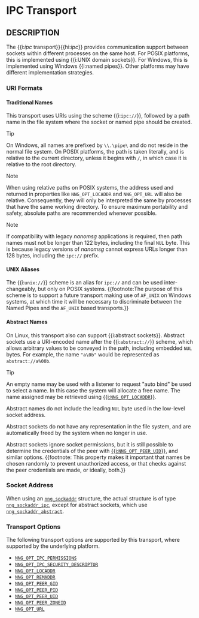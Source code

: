 # IPC Transport

## DESCRIPTION

The {{i:*ipc* transport}}{{hi:*ipc*}} provides communication support between
sockets within different processes on the same host.
For POSIX platforms, this is implemented using {{i:UNIX domain sockets}}.
For Windows, this is implemented using Windows {{i:named pipes}}.
Other platforms may have different implementation strategies.

### URI Formats

#### Traditional Names

This transport uses URIs using the scheme {{i:`ipc://`}}, followed by a path
name in the file system where the socket or named pipe should be created.

> [!TIP]
> On Windows, all names are prefixed by `\\.\pipe\` and do not
> reside in the normal file system.
> On POSIX platforms, the path is taken literally, and is relative to
> the current directory, unless it begins with `/`, in which case it is
> relative to the root directory.

> [!NOTE]
> When using relative paths on POSIX systems, the address used and returned
> in properties like `NNG_OPT_LOCADDR` and `NNG_OPT_URL` will also be relative.
> Consequently, they will only be interpreted the same by processes that have
> the same working directory.
> To ensure maximum portability and safety, absolute paths are recommended
> whenever possible.

> [!NOTE]
> If compatibility with legacy _nanomsg_ applications is required,
> then path names must not be longer than 122 bytes, including the final
> `NUL` byte.
> This is because legacy versions of _nanomsg_ cannot express URLs
> longer than 128 bytes, including the `ipc://` prefix.

#### UNIX Aliases

The {{i:`unix://`}} scheme is an alias for `ipc://` and can be used inter-changeably, but only on POSIX systems.
{{footnote:The purpose of this scheme is to support a future transport making use of `AF_UNIX`
on Windows systems, at which time it will be necessary to discriminate between the Named Pipes and the `AF_UNIX` based transports.}}

#### Abstract Names

On Linux, this transport also can support {{i:abstract sockets}}.
Abstract sockets use a URI-encoded name after the {{i:`abstract://`}} scheme, which allows arbitrary values to be conveyed
in the path, including embedded `NUL` bytes.
For example, the name `"a\0b"` would be represented as `abstract://a%00b`.

> [!TIP]
> An empty name may be used with a listener to request "auto bind" be used to select a name.
> In this case the system will allocate a free name.
> The name assigned may be retrieved using [{{i:`NNG_OPT_LOCADDR`}}][NNG_OPT_LOCADDR].

Abstract names do not include the leading `NUL` byte used in the low-level socket address.

Abstract sockets do not have any representation in the file system, and are automatically freed by
the system when no longer in use.

Abstract sockets ignore socket permissions, but it is still possible to determine the credentials
of the peer with [{{i:`NNG_OPT_PEER_UID`}}][NNG_OPT_PEER_UID], and similar options.
{{footnote: This property makes it important that names be chosen randomly to
prevent unauthorized access, or that checks against the peer credentials are made, or ideally, both.}}

### Socket Address

When using an [`nng_sockaddr`][sockaddr] structure,
the actual structure is of type [`nng_sockaddr_ipc`][sockaddr_ipc],
except for abstract sockets, which use [`nng_sockaddr_abstract`][sockaddr_abstract].

### Transport Options

The following transport options are supported by this transport,
where supported by the underlying platform.

- [`NNG_OPT_IPC_PERMISSIONS`][NNG_OPT_IPC_PERMISSIONS]
- [`NNG_OPT_IPC_SECURITY_DESCRIPTOR`][NNG_OPT_IPC_SECURITY_DESCRIPTOR]
- [`NNG_OPT_LOCADDR`][NNG_OPT_LOCADDR]
- [`NNG_OPT_REMADDR`][NNG_OPT_REMADDR]
- [`NNG_OPT_PEER_GID`][NNG_OPT_PEER_GID]
- [`NNG_OPT_PEER_PID`][NNG_OPT_PEER_PID]
- [`NNG_OPT_PEER_UID`][NNG_OPT_PEER_UID]
- [`NNG_OPT_PEER_ZONEID`][NNG_OPT_PEER_ZONEID]
- [`NNG_OPT_URL`][NNG_OPT_URL]

[NNG_OPT_IPC_PERMISSIONS]: TODO.md
[NNG_OPT_IPC_SECURITY_DESCRIPTOR]: TODO.md
[NNG_OPT_LOCADDR]: TODO.md
[NNG_OPT_REMADDR]: TODO.md
[NNG_OPT_PEER_GID]: TODO.md
[NNG_OPT_PEER_PID]: TODO.md
[NNG_OPT_PEER_UID]: TODO.md
[NNG_OPT_PEER_ZONEID]: TODO.md
[NNG_OPT_URL]: TODO.md
[sockaddr]: TODO.md
[sockaddr_ipc]: TODO.md
[sockaddr_abstract]: TODO.md
